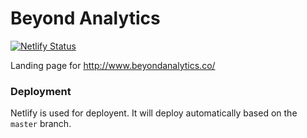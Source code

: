 # Beyond Analytics

[![Netlify Status](https://api.netlify.com/api/v1/badges/3bc52abf-5ae0-4f24-8693-aabe5375ee51/deploy-status)](https://app.netlify.com/sites/priceless-brahmagupta-08b9c9/deploys)

Landing page for http://www.beyondanalytics.co/

### Deployment

Netlify is used for deployent. It will deploy automatically based on the `master` branch.